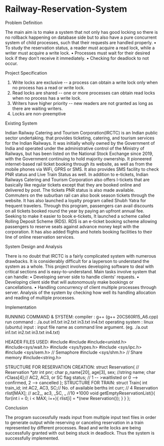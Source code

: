 # Railway-Reservation-System
 

Problem Definition



The main aim is to make a system that not only has good locking so there is no rollback happening on database side but to also have a pure concurrent system of child processes, such that their requests are handled properly.
    • To study the reservation status, a reader must acquire a read lock, while a writer must acquire a write lock.
    • Processes must wait for their desired lock if they don't receive it immediately.
    • Checking for deadlock to not occur.


Project Specification




1. Write locks are exclusive -- a process can obtain a write lock only when no process has a read or write lock.
2. Read locks are shared -- one or more processes can obtain read locks when no process has a write lock.
3. Writers have higher priority -- new readers are not granted as long as there are waiting writers.
4. Locks are non-preemptive

Existing System 

Indian Railway Catering and Tourism Corporation(IRCTC) is an Indian public sector undertaking. that provides ticketing, catering, and tourism services for the Indian Railways. It was initially wholly owned by the Government of India and operated under the administrative control of the Ministry of Railways, but has been listed on the National Stock Exchange since 2019, with the Government continuing to hold majority ownership.
It pioneered internet-based rail ticket booking through its website, as well as from the mobile phones via WiFi, GPRS or SMS. It also provides SMS facility to check PNR status and Live Train Status as well. In addition to e-tickets, Indian Railways Catering and Tourism Corporation also offers I-tickets that are basically like regular tickets except that they are booked online and delivered by post. The tickets PNR status is also made available. Commuters on the suburban rail can also book season tickets through the website. It has also launched a loyalty program called Shubh Yatra for frequent travelers. Through this program, passengers can avail discounts on all tickets booked round the year by paying an upfront annual fee.
Seeking to make it easier to book e-tickets, It launched a scheme called Rolling Deposit Scheme (RDS). RDS is an e-ticket booking scheme allowing passengers to reserve seats against advance money kept with the corporation. It has also added flights and hotels booking facilities to their line of online reservation services.


System Design and Analysis

There is no doubt that IRCTC is a fairly complicated system with numerous drawbacks. It is considerably difficult for a layperson to understand the system as a whole. This project involves developing software to deal with critical sections and is easy-to-understand.
Main tasks involve system that can handle:
    • Developing server side to handle clients' requests.
    • Developing client side that will autonomously make bookings or cancellations.
    • Handling concurrency of client multiple processes through server.
Analysis of the system by checking how well its handling allocation and reading of multiple processes.

Implementation



RUNNING COMMAND & SYSTEM:
 compiler : g++ (g++ 20CS60R15_A6.cpp)
 run command : ./a.out in1.txt in2.txt in3.txt in4.txt
 operating system : linux (ubuntu)
  input : input file name as command line argument. (eg. ./a.out in1.txt in2.txt in3.txt in4.txt)

HEADER FILES USED:
#include<iostream>
#include<fstream>
#include<unistd.h>
#include<sys/wait.h>
#include <sys/types.h>
#include <sys/ipc.h>
#include <sys/sem.h> // Semaphore
#include <sys/shm.h> // Share memory
#include<string.h>

STRUCTURE FOR RESERVATION CREATION:
struct Reservation{ // Reservation *ptr
    int pnr;
    char p_name[20], age[3], sex; //string name;
    char rClass[4];// AC2, AC3, or SC
    flag status; // 1 -- >waitlisted or 0 --> confirmed, 2 --> cancelled
};
STRUCTURE FOR TRAIN:
struct Train{
    int train_id;
    int AC2, AC3, SC;// No. of available berths
    int curr; // 4
    Reservation rlist[MAX]; // ac2_, ac3, _SC, _ //10 *1000
    void getEmptyReservationList(){
        for(int i = 0; i < MAX; i++){
            rlist[i] = *(new Reservation());
        }
    }
}; 

Conclusion


The program successfully reads input from multiple input text files in order to generate output while reserving or canceling reservation in a train represented by different processes.
Read and write locks are being successfully granted with out being stuck in deadlock.
Thus the system is successfully implemented. 
